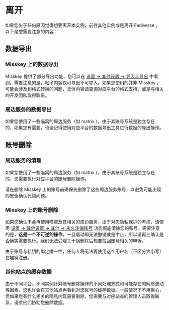 # 离开

如果您出于任何原因觉得想要离开本实例，前往其他实例或是离开 Fediverse ，以下是您需要注意的内容：

## 数据导出

### Misskey 上的数据导出

Misskey 提供了部分导出功能，您可以在 [设置 -> 其他设置 -> 导入与导出](https://nya.one/settings/import-export) 中看到。需要注意的是，帖子内容仅可导出不可导入。如果您使用的并非 Misskey ，可能会涉及到格式转换的问题，具体内容请查询对应平台的格式支持，或是与相关的开发团队取得联系。

### 周边服务的数据导出

如果您使用了一些喵窝的周边服务（如 matrix ），由于其账号系统是独立存在的，如果您有需要，也请记得使用对应平台的数据导出工具进行数据的导出操作。

## 账号删除

### 周边服务的清理

如果您使用了一些喵窝的周边服务（如 matrix ），由于其账号系统是独立存在的，您需要执行对应平台的账号删除操作。

请在删除 Misskey 上的账号前确保先删除了这些周边服务账号，以避免可能出现的安全确认死锁问题。

### Misskey 上的账号删除

如果您确认不会再使用喵窝及其相关的周边服务，出于对您隐私保护的考虑，请使用 [设置 -> 其他设置 -> 其他 -> 永久注销账号](https://nya.one/settings/other) 功能彻底清除您的账号。需要注意的是，**这是一个不可逆的操作**，一旦启动即无法撤销或是中止，所以请再三确认是否确实需要执行。我们无法受理关于误删除后想要找回账号相关的申诉。

由于账号与私钥的绑定唯一性，任何人将无法再使用这个用户名（不区分大小写）在喵窝注册。

### 其他站点的缓存数据

由于不同平台、不同实例针对账号删除操作的不同处理方式和可能存在的网络波动等因素，您也许会在其他站点再看到对您账号的缓存数据。一般情况下不用担心，但如果您有什么相关的隐私内容需要删除，您需要与对应站点的管理人员取得联系，请求他们协助您删除数据。
